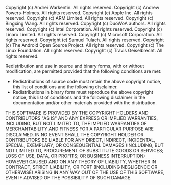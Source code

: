 Copyright (c) Andrei Warkentin. All rights reserved.
Copyright (c) Andrew Powers-Holmes. All rights reserved.
Copyright (c) Apple Inc. All rights reserved.
Copyright (c) ARM Limited. All rights reserved.
Copyright (c) Bingxing Wang. All rights reserved.
Copyright (c) DuoWoA authors. All rights reserved.
Copyright (c) Intel Corporation. All rights reserved.
Copyright (c) Linaro Limited. All rights reserved.
Copyright (c) Microsoft Corporation. All rights reserved.
Copyright (c) Samuel Tulach. All rights reserved.
Copyright (c) The Android Open Source Project. All rights reserved.
Copyright (c) The Linux Foundation. All rights reserved.
Copyright (c) Travis Geiselbrecht. All rights reserved.

Redistribution and use in source and binary forms, with or without
modification, are permitted provided that the following conditions
are met:

* Redistributions of source code must retain the above copyright
  notice, this list of conditions and the following disclaimer.
* Redistributions in binary form must reproduce the above copyright
  notice, this list of conditions and the following disclaimer in
  the documentation and/or other materials provided with the
  distribution.

THIS SOFTWARE IS PROVIDED BY THE COPYRIGHT HOLDERS AND CONTRIBUTORS
"AS IS" AND ANY EXPRESS OR IMPLIED WARRANTIES, INCLUDING, BUT NOT
LIMITED TO, THE IMPLIED WARRANTIES OF MERCHANTABILITY AND FITNESS
FOR A PARTICULAR PURPOSE ARE DISCLAIMED. IN NO EVENT SHALL THE
COPYRIGHT HOLDER OR CONTRIBUTORS BE LIABLE FOR ANY DIRECT, INDIRECT,
INCIDENTAL, SPECIAL, EXEMPLARY, OR CONSEQUENTIAL DAMAGES (INCLUDING,
BUT NOT LIMITED TO, PROCUREMENT OF SUBSTITUTE GOODS OR SERVICES;
LOSS OF USE, DATA, OR PROFITS; OR BUSINESS INTERRUPTION) HOWEVER
CAUSED AND ON ANY THEORY OF LIABILITY, WHETHER IN CONTRACT, STRICT
LIABILITY, OR TORT (INCLUDING NEGLIGENCE OR OTHERWISE) ARISING IN
ANY WAY OUT OF THE USE OF THIS SOFTWARE, EVEN IF ADVISED OF THE
POSSIBILITY OF SUCH DAMAGE.

